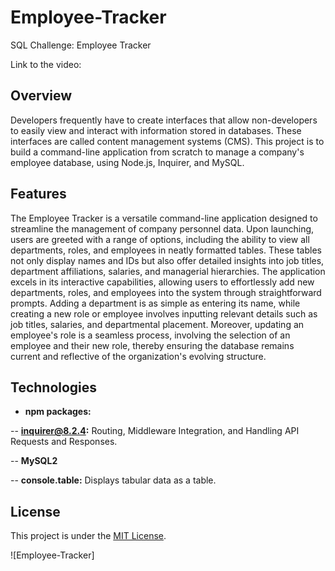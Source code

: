 # Employee-Tracker
SQL Challenge: Employee Tracker

Link to the video: 

## Overview

Developers frequently have to create interfaces that allow non-developers to easily view and interact with information stored in databases. These interfaces are called content management systems (CMS). This project is to build a command-line application from scratch to manage a company's employee database, using Node.js, Inquirer, and MySQL.

## Features

The Employee Tracker is a versatile command-line application designed to streamline the management of company personnel data. Upon launching, users are greeted with a range of options, including the ability to view all departments, roles, and employees in neatly formatted tables. These tables not only display names and IDs but also offer detailed insights into job titles, department affiliations, salaries, and managerial hierarchies. The application excels in its interactive capabilities, allowing users to effortlessly add new departments, roles, and employees into the system through straightforward prompts. Adding a department is as simple as entering its name, while creating a new role or employee involves inputting relevant details such as job titles, salaries, and departmental placement. Moreover, updating an employee's role is a seamless process, involving the selection of an employee and their new role, thereby ensuring the database remains current and reflective of the organization's evolving structure.

## Technologies
- **npm packages:**

-- **inquirer@8.2.4:** Routing, Middleware Integration, and Handling API Requests and Responses.

-- **MySQL2** 

-- **console.table:** Displays tabular data as a table.


## License

This project is under the [MIT License](LICENSE).

![Employee-Tracker]